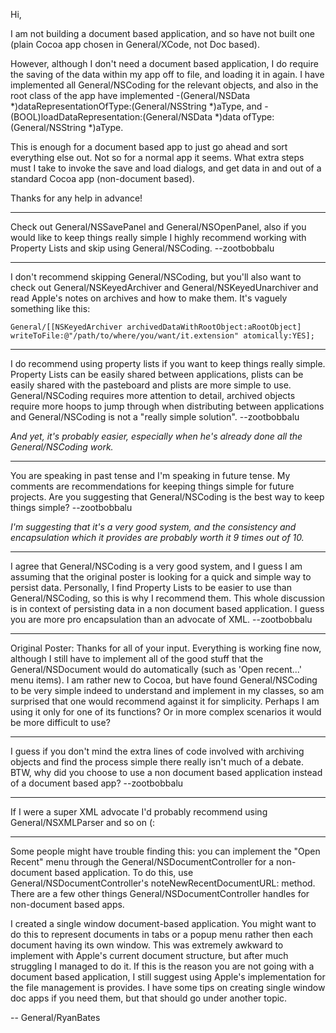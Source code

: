 Hi,

I am not building a document based application, and so have not built one (plain Cocoa app chosen in General/XCode, not Doc based).

However, although I don't need a document based application, I do require the saving of the data within my app off to file, and loading it in again. I have implemented all General/NSCoding for the relevant objects, and also in the root class of the app have implemented -(General/NSData *)dataRepresentationOfType:(General/NSString *)aType, and -(BOOL)loadDataRepresentation:(General/NSData *)data ofType:(General/NSString *)aType.

This is enough for a document based app to just go ahead and sort everything else out. Not so for a normal app it seems. What extra steps must I take to invoke the save and load dialogs, and get data in and out of a standard Cocoa app (non-document based).

Thanks for any help in advance!

----

Check out General/NSSavePanel and General/NSOpenPanel, also if you would like to keep things really simple I highly recommend working with Property Lists and skip using General/NSCoding. --zootbobbalu

----

I don't recommend skipping General/NSCoding, but you'll also want to check out General/NSKeyedArchiver and General/NSKeyedUnarchiver and read Apple's notes on archives and how to make them. It's vaguely something like this:

    General/[[NSKeyedArchiver archivedDataWithRootObject:aRootObject] writeToFile:@"/path/to/where/you/want/it.extension" atomically:YES];

----

I do recommend using property lists if you want to keep things really simple. Property Lists can be easily shared between applications, plists can be easily shared with the pasteboard and plists are more simple to use. General/NSCoding requires more attention to detail, archived objects require more hoops to jump through when distributing between applications and General/NSCoding is not a "really simple solution". --zootbobbalu

*And yet, it's probably easier, especially when he's already done all the General/NSCoding work.*

----

You are speaking in past tense and I'm speaking in future tense. My comments are recommendations for keeping things simple for future projects. Are you suggesting that General/NSCoding is the best way to keep things simple? --zootbobbalu

*I'm suggesting that it's a very good system, and the consistency and encapsulation which it provides are probably worth it 9 times out of 10.*

----

I agree that General/NSCoding is a very good system, and I guess I am assuming that the original poster is looking for a quick and simple way to persist data. Personally, I find Property Lists to be easier to use than General/NSCoding, so this is why I recommend them. This whole discussion is in context of persisting data in a non document based application. I guess you are more pro encapsulation than an advocate of XML. --zootbobbalu

----

Original Poster: Thanks for all of your input. Everything is working fine now, although I still have to implement all of the good stuff that the General/NSDocument would do automatically (such as 'Open recent...' menu items). I am rather new to Cocoa, but have found General/NSCoding to be very simple indeed to understand and implement in my classes, so am surprised that one would recommend against it for simplicity. Perhaps I am using it only for one of its functions? Or in more complex scenarios it would be more difficult to use?

----

I guess if you don't mind the extra lines of code involved with archiving objects and find the process simple there really isn't much of a debate. BTW, why did you choose to use a non document based application instead of a document based app? --zootbobbalu

----

If I were a super XML advocate I'd probably recommend using General/NSXMLParser and so on (:

----

Some people might have trouble finding this: you can implement the "Open Recent" menu through the General/NSDocumentController for a non-document based application. To do this, use General/NSDocumentController's     noteNewRecentDocumentURL: method. There are a few other things General/NSDocumentController handles for non-document based apps.

I created a single window document-based application. You might want to do this to represent documents in tabs or a popup menu rather then each document having its own window. This was extremely awkward to implement with Apple's current document structure, but after much struggling I managed to do it. If this is the reason you are not going with a document based application, I still suggest using Apple's implementation for the file management is provides. I have some tips on creating single window doc apps if you need them, but that should go under another topic.

-- General/RyanBates
